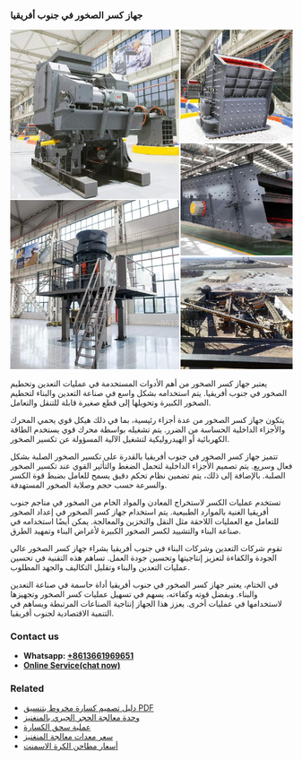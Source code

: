 <h3>جهاز كسر الصخور في جنوب أفريقيا</h3><img src='1701850826.jpg' alt=''><p>يعتبر جهاز كسر الصخور من أهم الأدوات المستخدمة في عمليات التعدين وتحطيم الصخور في جنوب أفريقيا. يتم استخدامه بشكل واسع في صناعة التعدين والبناء لتحطيم الصخور الكبيرة وتحويلها إلى قطع صغيرة قابلة للتنقل والتعامل.</p><p>يتكون جهاز كسر الصخور من عدة أجزاء رئيسية، بما في ذلك هيكل قوي يحمي المحرك والأجزاء الداخلية الحساسة من الضرر. يتم تشغيله بواسطة محرك قوي يستخدم الطاقة الكهربائية أو الهيدروليكية لتشغيل الآلية المسؤولة عن تكسير الصخور.</p><p>تتميز جهاز كسر الصخور في جنوب أفريقيا بالقدرة على تكسير الصخور الصلبة بشكل فعال وسريع. يتم تصميم الأجزاء الداخلية لتحمل الضغط والتأثير القوي عند تكسير الصخور الصلبة. بالإضافة إلى ذلك، يتم تضمين نظام تحكم دقيق يسمح للعامل بضبط قوة الكسر والسرعة حسب حجم وصلابة الصخور المستهدفة.</p><p>تستخدم عمليات الكسر لاستخراج المعادن والمواد الخام من الصخور في مناجم جنوب أفريقيا الغنية بالموارد الطبيعية. يتم استخدام جهاز كسر الصخور في إعداد الصخور للتعامل مع العمليات اللاحقة مثل النقل والتخزين والمعالجة. يمكن أيضًا استخدامه في صناعة البناء والتشييد لكسر الصخور الكبيرة لأغراض البناء وتمهيد الطرق.</p><p>تقوم شركات التعدين وشركات البناء في جنوب أفريقيا بشراء جهاز كسر الصخور عالي الجودة والكفاءة لتعزيز إنتاجيتها وتحسين جودة العمل. تساهم هذه التقنية في تحسين عمليات التعدين والبناء وتقليل التكاليف والجهد المطلوب.</p><p>في الختام، يعتبر جهاز كسر الصخور في جنوب أفريقيا أداة حاسمة في صناعة التعدين والبناء. وبفضل قوته وكفاءته، يسهم في تسهيل عمليات كسر الصخور وتجهيزها لاستخدامها في عمليات أخرى. يعزز هذا الجهاز إنتاجية الصناعات المرتبطة ويساهم في التنمية الاقتصادية لجنوب أفريقيا.</p><h3>Contact us</h3><ul><li><strong>Whatsapp:&nbsp;<a href="https://wa.me/8613661969651">+8613661969651</a></strong></li><li><a href="https://swt.shibang-china.com/?git&amp;zhl&amp;جهاز كسر الصخور في جنوب أفريقيا"><strong>Online Service(chat now)</strong></a></li></ul><h3>Related</h3><ul><li><a href='دليل تصميم كسارة مخروط بتنسيق PDF.md'>دليل تصميم كسارة مخروط بتنسيق PDF</a></li><li><a href='وحدة معالجة الحجر الجيري بالمنغنيز.md'>وحدة معالجة الحجر الجيري بالمنغنيز</a></li><li><a href='عملية سحق الكسارة.md'>عملية سحق الكسارة</a></li><li><a href='سعر معدات معالجة المنغنيز.md'>سعر معدات معالجة المنغنيز</a></li><li><a href='أسعار مطاحن الكرة الاسمنت.md'>أسعار مطاحن الكرة الاسمنت</a></li></ul>